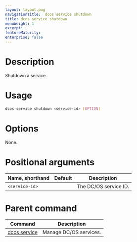 ```yaml
---
layout: layout.pug
navigationTitle:  dcos service shutdown
title: dcos service shutdown
menuWeight: 1
excerpt:
featureMaturity:
enterprise: false
---
```


<!-- This source repo for this topic is https://github.com/dcos/dcos-docs -->


# Description
Shutdown a service.

# Usage

```bash
dcos service shutdown <service-id> [OPTION]
```

# Options

None. 

# Positional arguments

| Name, shorthand | Default | Description |
|---------|-------------|-------------|
| `<service-id>`   |             | The DC/OS service ID. |

# Parent command

| Command | Description |
|---------|-------------|
| [dcos service](/1.9/cli/command-reference/dcos-service/)   | Manage DC/OS services. | 
